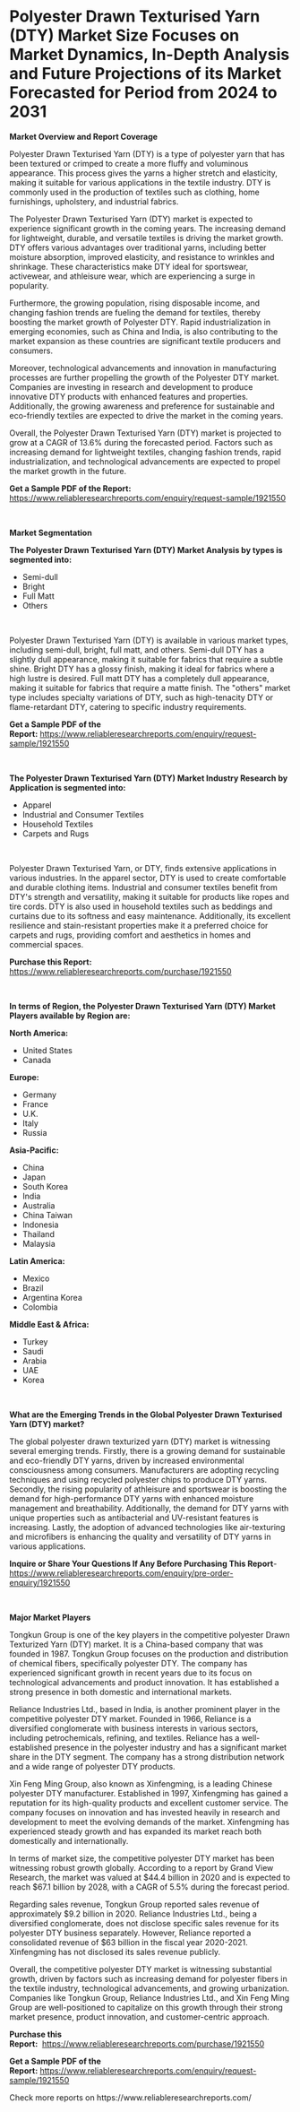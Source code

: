 <p><h1>Polyester Drawn Texturised Yarn (DTY) Market Size Focuses on Market Dynamics, In-Depth Analysis and Future Projections of its Market Forecasted for Period from 2024 to 2031</h1></p><p><strong>Market Overview and Report Coverage</strong></p>
<p><p>Polyester Drawn Texturised Yarn (DTY) is a type of polyester yarn that has been textured or crimped to create a more fluffy and voluminous appearance. This process gives the yarns a higher stretch and elasticity, making it suitable for various applications in the textile industry. DTY is commonly used in the production of textiles such as clothing, home furnishings, upholstery, and industrial fabrics.</p><p>The Polyester Drawn Texturised Yarn (DTY) market is expected to experience significant growth in the coming years. The increasing demand for lightweight, durable, and versatile textiles is driving the market growth. DTY offers various advantages over traditional yarns, including better moisture absorption, improved elasticity, and resistance to wrinkles and shrinkage. These characteristics make DTY ideal for sportswear, activewear, and athleisure wear, which are experiencing a surge in popularity.</p><p>Furthermore, the growing population, rising disposable income, and changing fashion trends are fueling the demand for textiles, thereby boosting the market growth of Polyester DTY. Rapid industrialization in emerging economies, such as China and India, is also contributing to the market expansion as these countries are significant textile producers and consumers.</p><p>Moreover, technological advancements and innovation in manufacturing processes are further propelling the growth of the Polyester DTY market. Companies are investing in research and development to produce innovative DTY products with enhanced features and properties. Additionally, the growing awareness and preference for sustainable and eco-friendly textiles are expected to drive the market in the coming years.</p><p>Overall, the Polyester Drawn Texturised Yarn (DTY) market is projected to grow at a CAGR of 13.6% during the forecasted period. Factors such as increasing demand for lightweight textiles, changing fashion trends, rapid industrialization, and technological advancements are expected to propel the market growth in the future.</p></p>
<p><strong>Get a Sample PDF of the Report:</strong> <a href="https://www.reliableresearchreports.com/enquiry/request-sample/1921550">https://www.reliableresearchreports.com/enquiry/request-sample/1921550</a></p>
<p>&nbsp;</p>
<p><strong>Market Segmentation</strong></p>
<p><strong>The Polyester Drawn Texturised Yarn (DTY) Market Analysis by types is segmented into:</strong></p>
<p><ul><li>Semi-dull</li><li>Bright</li><li>Full Matt</li><li>Others</li></ul></p>
<p>&nbsp;</p>
<p><p>Polyester Drawn Texturised Yarn (DTY) is available in various market types, including semi-dull, bright, full matt, and others. Semi-dull DTY has a slightly dull appearance, making it suitable for fabrics that require a subtle shine. Bright DTY has a glossy finish, making it ideal for fabrics where a high lustre is desired. Full matt DTY has a completely dull appearance, making it suitable for fabrics that require a matte finish. The "others" market type includes specialty variations of DTY, such as high-tenacity DTY or flame-retardant DTY, catering to specific industry requirements.</p></p>
<p><strong>Get a Sample PDF of the Report:</strong>&nbsp;<a href="https://www.reliableresearchreports.com/enquiry/request-sample/1921550">https://www.reliableresearchreports.com/enquiry/request-sample/1921550</a></p>
<p>&nbsp;</p>
<p><strong>The Polyester Drawn Texturised Yarn (DTY) Market Industry Research by Application is segmented into:</strong></p>
<p><ul><li>Apparel</li><li>Industrial and Consumer Textiles</li><li>Household Textiles</li><li>Carpets and Rugs</li></ul></p>
<p>&nbsp;</p>
<p><p>Polyester Drawn Texturised Yarn, or DTY, finds extensive applications in various industries. In the apparel sector, DTY is used to create comfortable and durable clothing items. Industrial and consumer textiles benefit from DTY's strength and versatility, making it suitable for products like ropes and tire cords. DTY is also used in household textiles such as beddings and curtains due to its softness and easy maintenance. Additionally, its excellent resilience and stain-resistant properties make it a preferred choice for carpets and rugs, providing comfort and aesthetics in homes and commercial spaces.</p></p>
<p><strong>Purchase this Report:</strong>&nbsp; <a href="https://www.reliableresearchreports.com/purchase/1921550">https://www.reliableresearchreports.com/purchase/1921550</a></p>
<p>&nbsp;</p>
<p><strong>In terms of Region, the Polyester Drawn Texturised Yarn (DTY) Market Players available by Region are:</strong></p>
<p>
    <p> <strong> North America: </strong>
        <ul>
            <li>United States</li>
            <li>Canada</li>
        </ul>
        </p> 
    <p> <strong> Europe: </strong>
        <ul>
            <li>Germany</li>
            <li>France</li>
            <li>U.K.</li>
            <li>Italy</li>
            <li>Russia</li>
        </ul>
        </p> 
    <p> <strong> Asia-Pacific: </strong>
        <ul>
            <li>China</li>
            <li>Japan</li>
            <li>South Korea</li>
            <li>India</li>
            <li>Australia</li>
            <li>China Taiwan</li>
            <li>Indonesia</li>
            <li>Thailand</li>
            <li>Malaysia</li>
        </ul>
        </p> 
    <p> <strong> Latin America: </strong>
        <ul>
            <li>Mexico</li>
            <li>Brazil</li>
            <li>Argentina Korea</li>
            <li>Colombia</li>
        </ul>
        </p> 
    <p> <strong> Middle East & Africa: </strong>
        <ul>
            <li>Turkey</li>
            <li>Saudi</li>
            <li>Arabia</li>
            <li>UAE</li>
            <li>Korea</li>
        </ul>
    </p>
    </p>
<p>&nbsp;</p>
<p><strong>What are the Emerging Trends in the Global Polyester Drawn Texturised Yarn (DTY) market?</strong></p>
<p><p>The global polyester drawn texturized yarn (DTY) market is witnessing several emerging trends. Firstly, there is a growing demand for sustainable and eco-friendly DTY yarns, driven by increased environmental consciousness among consumers. Manufacturers are adopting recycling techniques and using recycled polyester chips to produce DTY yarns. Secondly, the rising popularity of athleisure and sportswear is boosting the demand for high-performance DTY yarns with enhanced moisture management and breathability. Additionally, the demand for DTY yarns with unique properties such as antibacterial and UV-resistant features is increasing. Lastly, the adoption of advanced technologies like air-texturing and microfibers is enhancing the quality and versatility of DTY yarns in various applications.</p></p>
<p><strong>Inquire or Share Your Questions If Any Before Purchasing This Report</strong>- <a href="https://www.reliableresearchreports.com/enquiry/pre-order-enquiry/1921550">https://www.reliableresearchreports.com/enquiry/pre-order-enquiry/1921550</a></p>
<p>&nbsp;</p>
<p><strong>Major Market Players</strong></p>
<p><p>Tongkun Group is one of the key players in the competitive polyester Drawn Texturized Yarn (DTY) market. It is a China-based company that was founded in 1987. Tongkun Group focuses on the production and distribution of chemical fibers, specifically polyester DTY. The company has experienced significant growth in recent years due to its focus on technological advancements and product innovation. It has established a strong presence in both domestic and international markets.</p><p>Reliance Industries Ltd., based in India, is another prominent player in the competitive polyester DTY market. Founded in 1966, Reliance is a diversified conglomerate with business interests in various sectors, including petrochemicals, refining, and textiles. Reliance has a well-established presence in the polyester industry and has a significant market share in the DTY segment. The company has a strong distribution network and a wide range of polyester DTY products.</p><p>Xin Feng Ming Group, also known as Xinfengming, is a leading Chinese polyester DTY manufacturer. Established in 1997, Xinfengming has gained a reputation for its high-quality products and excellent customer service. The company focuses on innovation and has invested heavily in research and development to meet the evolving demands of the market. Xinfengming has experienced steady growth and has expanded its market reach both domestically and internationally.</p><p>In terms of market size, the competitive polyester DTY market has been witnessing robust growth globally. According to a report by Grand View Research, the market was valued at $44.4 billion in 2020 and is expected to reach $67.1 billion by 2028, with a CAGR of 5.5% during the forecast period.</p><p>Regarding sales revenue, Tongkun Group reported sales revenue of approximately $9.2 billion in 2020. Reliance Industries Ltd., being a diversified conglomerate, does not disclose specific sales revenue for its polyester DTY business separately. However, Reliance reported a consolidated revenue of $63 billion in the fiscal year 2020-2021. Xinfengming has not disclosed its sales revenue publicly.</p><p>Overall, the competitive polyester DTY market is witnessing substantial growth, driven by factors such as increasing demand for polyester fibers in the textile industry, technological advancements, and growing urbanization. Companies like Tongkun Group, Reliance Industries Ltd., and Xin Feng Ming Group are well-positioned to capitalize on this growth through their strong market presence, product innovation, and customer-centric approach.</p></p>
<p><strong>Purchase this Report:</strong>&nbsp;&nbsp;<a href="https://www.reliableresearchreports.com/purchase/1921550">https://www.reliableresearchreports.com/purchase/1921550</a></p>
<p></p>
<p><strong>Get a Sample PDF of the Report:</strong>&nbsp;<a href="https://www.reliableresearchreports.com/enquiry/request-sample/1921550">https://www.reliableresearchreports.com/enquiry/request-sample/1921550</a></p>
<p>Check more reports on https://www.reliableresearchreports.com/</p>